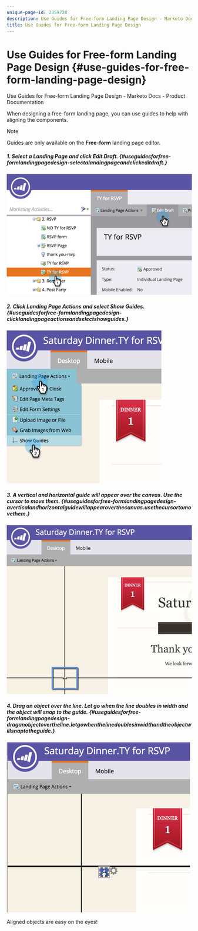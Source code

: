 ```yaml
---
unique-page-id: 2359728
description: Use Guides for Free-form Landing Page Design - Marketo Docs - Product Documentation
title: Use Guides for Free-form Landing Page Design
---
```


# Use Guides for Free-form Landing Page Design {#use-guides-for-free-form-landing-page-design}

Use Guides for Free-form Landing Page Design - Marketo Docs - Product Documentation

When designing a free-form landing page, you can use guides to help with aligning the components.

>[!NOTE]
>
>Guides are only available on the **Free**-**form** landing page editor.

##### 1. Select a Landing Page and click Edit Draft. {#useguidesforfree-formlandingpagedesign-selectalandingpageandclickeditdraft.}

![](assets/image2015-5-20-14-3a10-3a9.png)

##### 2. Click Landing Page Actions and select Show Guides. {#useguidesforfree-formlandingpagedesign-clicklandingpageactionsandselectshowguides.}

![](assets/image2015-5-20-14-3a12-3a15.png)

##### 3. A vertical and horizontal guide will appear over the canvas. Use the cursor to move them. {#useguidesforfree-formlandingpagedesign-averticalandhorizontalguidewillappearoverthecanvas.usethecursortomovethem.}

![](assets/image2015-5-20-14-3a15-3a9.png)

##### 4. Drag an object over the line. Let go when the line doubles in width and the object will snap to the guide. {#useguidesforfree-formlandingpagedesign-draganobjectovertheline.letgowhenthelinedoublesinwidthandtheobjectwillsnaptotheguide.}

![](assets/image2015-5-20-14-3a17-3a24.png)

Aligned objects are easy on the eyes!

